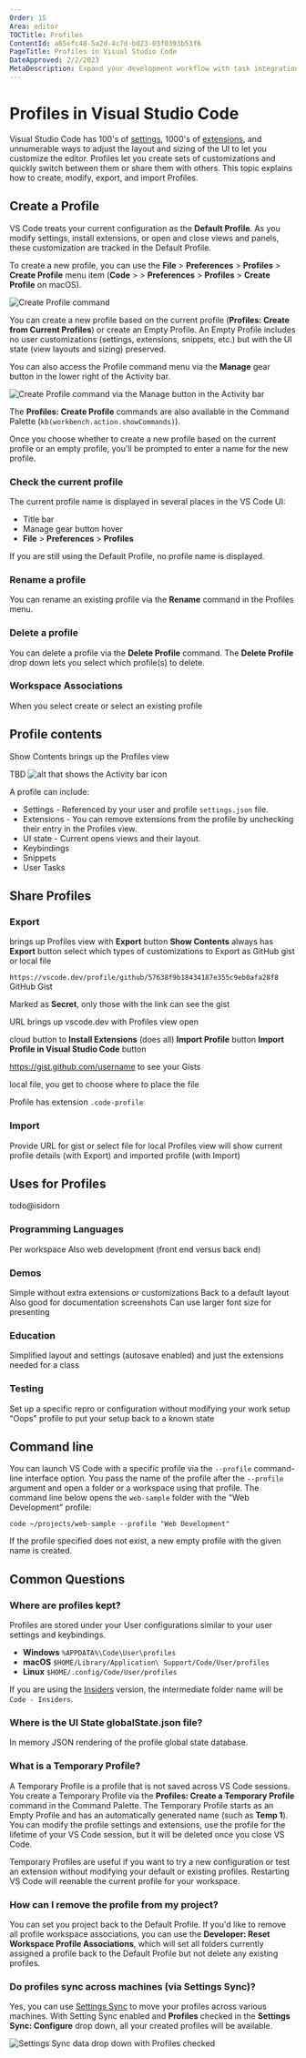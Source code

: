 ```yaml
---
Order: 15
Area: editor
TOCTitle: Profiles
ContentId: a65efc48-5a2d-4c7d-bd23-03f0393b53f6
PageTitle: Profiles in Visual Studio Code
DateApproved: 2/2/2023
MetaDescription: Expand your development workflow with task integration in Visual Studio Code.
---
```

# Profiles in Visual Studio Code

Visual Studio Code has 100's of [settings](/docs/getstarted/settings.md), 1000's of [extensions](/docs/editor/extension-marketplace.md), and unnumerable ways to adjust the layout and sizing of the UI to let you customize the editor. Profiles let you create sets of customizations and quickly switch between them or share them with others. This topic explains how to create, modify, export, and import Profiles.

## Create a Profile

VS Code treats your current configuration as the **Default Profile**. As you modify settings, install extensions, or open and close views and panels, these customization are tracked in the Default Profile.

To create a new profile, you can use the **File** > **Preferences** > **Profiles** > **Create Profile** menu item (**Code** > > **Preferences** > **Profiles** > **Create Profile** on macOS).

![Create Profile command](images/profiles/create-profile.png)

You can create a new profile based on the current profile (**Profiles: Create from Current Profiles**) or create an Empty Profile. An Empty Profile includes no user customizations (settings, extensions, snippets, etc.) but with the UI state (view layouts and sizing) preserved.

You can also access the Profile command menu via the **Manage** gear button in the lower right of the Activity bar.

![Create Profile command via the Manage button in the Activity bar](images/profiles/create-profile-via-manage.png)

The **Profiles: Create Profile** commands are also available in the Command Palette (`kb(workbench.action.showCommands)`).

Once you choose whether to create a new profile based on the current profile or an empty profile, you'll be prompted to enter a name for the new profile.

### Check the current profile

The current profile name is displayed in several places in the VS Code UI:

* Title bar
* Manage gear button hover
* **File** > **Preferences** > **Profiles**

If you are still using the Default Profile, no profile name is displayed.

### Rename a profile

You can rename an existing profile via the **Rename** command in the Profiles menu.

### Delete a profile

You can delete a profile via the **Delete Profile** command. The **Delete Profile** drop down lets you select which profile(s) to delete.

### Workspace Associations

When you select create or select an existing profile

## Profile contents

Show Contents brings up the Profiles view

TBD ![alt](https://) that shows the Activity bar icon

A profile can include:

* Settings - Referenced by your user and profile `settings.json` file.
* Extensions - You can remove extensions from the profile by unchecking their entry in the Profiles view.
* UI state - Current opens views and their layout.
* Keybindings
* Snippets
* User Tasks

## Share Profiles

### Export

brings up Profiles view with **Export** button
**Show Contents** always has **Export** button
select which types of customizations to Export
as GitHub gist or local file

`https://vscode.dev/profile/github/57638f9b18434187e355c9eb0afa28f8` GitHub Gist

Marked as **Secret**, only those with the link can see the gist

URL brings up vscode.dev with Profiles view open

cloud button to **Install Extensions** (does all)
**Import Profile** button
**Import Profile in Visual Studio Code** button

https://gist.github.com/username to see your Gists

local file, you get to choose where to place the file

Profile has extension `.code-profile`

### Import

Provide URL for gist or select file for local
Profiles view will show current profile details (with Export) and imported profile (with Import)

## Uses for Profiles

todo@isidorn

### Programming Languages

Per workspace
Also web development (front end versus back end)

### Demos

Simple without extra extensions or customizations
Back to a default layout
Also good for documentation screenshots
Can use larger font size for presenting

### Education

Simplified layout and settings (autosave enabled) and just the extensions needed for a class

### Testing

Set up a specific repro or configuration without modifying your work setup
"Oops" profile to put your setup back to a known state

## Command line

You can launch VS Code with a specific profile via the `--profile` command-line interface option. You pass the name of the profile after the `--profile` argument and open a folder or a workspace using that profile. The command line below opens the `web-sample` folder with the "Web Development" profile:

`code ~/projects/web-sample --profile "Web Development"`

If the profile specified does not exist, a new empty profile with the given name is created.

## Common Questions

### Where are profiles kept?

Profiles are stored under your User configurations similar to your user settings and keybindings.

* **Windows** `%APPDATA%\Code\User\profiles`
* **macOS** `$HOME/Library/Application\ Support/Code/User/profiles`
* **Linux** `$HOME/.config/Code/User/profiles`

If you are using the [Insiders](/insiders) version, the intermediate folder name will be `Code - Insiders`.

### Where is the UI State globalState.json file?

In memory JSON rendering of the profile global state database.

### What is a Temporary Profile?

A Temporary Profile is a profile that is not saved across VS Code sessions. You create a Temporary Profile via the **Profiles: Create a Temporary Profile** command in the Command Palette. The Temporary Profile starts as an Empty Profile and has an automatically generated name (such as **Temp 1**). You can modify the profile settings and extensions, use the profile for the lifetime of your VS Code session, but it will be deleted once you close VS Code.

Temporary Profiles are useful if you want to try a new configuration or test an extension without modifying your default or existing profiles. Restarting VS Code will reenable the current profile for your workspace.

### How can I remove the profile from my project?

You can set you project back to the Default Profile. If you'd like to remove all profile workspace associations, you can use the **Developer: Reset Workspace Profile Associations**, which will set all folders currently assigned a profile back to the Default Profile but not delete any existing profiles.

### Do profiles sync across machines (via Settings Sync)?

Yes, you can use [Settings Sync](/docs/editor/settings-sync.md) to move your profiles across various machines. With Setting Sync enabled and **Profiles** checked in the **Settings Sync: Configure** drop down, all your created profiles will be available.

![Settings Sync data drop down with Profiles checked](images/profiles/settings-sync-profiles.png)
